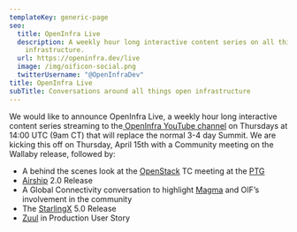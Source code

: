 ```yaml
---
templateKey: generic-page
seo:
  title: OpenInfra Live
  description: A weekly hour long interactive content series on all things open
    infrastructure.
  url: https://openinfra.dev/live
  image: /img/oificon-social.png
  twitterUsername: "@OpenInfraDev"
title: OpenInfra Live
subTitle: Conversations around all things open infrastructure
---
```

We would like to announce OpenInfra Live, a weekly hour long interactive content series streaming to the[ OpenInfra YouTube channel](https://www.youtube.com/channel/UCQ74G2gKXdpwZkXEsclzcrA) on Thursdays at 14:00 UTC (9am CT) that will replace the normal 3-4 day Summit. We are kicking this off on Thursday, April 15th with a Community meeting on the Wallaby release, followed by: 

* A behind the scenes look at the [OpenStack](https://openstack.org) TC meeting at the [PTG](https://openstack.org/ptg)
* [Airship](https://airshipit.org) 2.0 Release 
* A Global Connectivity conversation to highlight [Magma](https://magmacore.org) and OIF’s involvement in the community
* The [StarlingX](https://starlingx.io) 5.0 Release
* [Zuul](https://zuul-ci.org) in Production User Story